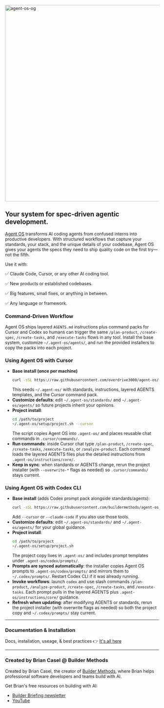 <img width="1280" height="640" alt="agent-os-og" src="https://github.com/user-attachments/assets/f70671a2-66e8-4c80-8998-d4318af55d10" />

## Your system for spec-driven agentic development.

[Agent OS](https://buildermethods.com/agent-os) transforms AI coding agents from confused interns into productive developers. With structured workflows that capture your standards, your stack, and the unique details of your codebase, Agent OS gives your agents the specs they need to ship quality code on the first try—not the fifth.

Use it with:

✅ Claude Code, Cursor, or any other AI coding tool.

✅ New products or established codebases.

✅ Big features, small fixes, or anything in between.

✅ Any language or framework.

### Command-Driven Workflow

Agent OS ships layered `AGENTS.md` instructions plus command packs for Cursor and Codex so humans can trigger the same `/plan-product`, `/create-spec`, `/create-tasks`, and `/execute-tasks` flows in any tool. Install the base system, customize `~/.agent-os/agents/`, and run the provided installers to copy the packs into each project.

### Using Agent OS with Cursor

- **Base install (once per machine)**
  ```bash
  curl -sSL https://raw.githubusercontent.com/overdrive3000/agent-os/main/setup/base.sh | bash -s -- --cursor
  ```
  This seeds `~/.agent-os/` with standards, instructions, layered AGENTS templates, and the Cursor command pack.
- **Customize defaults**: edit `~/.agent-os/standards/` and `~/.agent-os/agents/` so future projects inherit your opinions.
- **Project install**:
  ```bash
  cd /path/to/project
  ~/.agent-os/setup/project.sh --cursor
  ```
  The script copies Agent OS into `.agent-os/` and places reusable chat commands in `.cursor/commands/`.
- **Run commands**: inside Cursor chat type `/plan-product`, `/create-spec`, `/create-tasks`, `/execute-tasks`, or `/analyze-product`. Each command loads the layered AGENTS files plus the detailed instructions from `.agent-os/instructions/core/`.
- **Keep in sync**: when standards or AGENTS change, rerun the project installer (with `--overwrite-*` flags as needed) so `.cursor/commands/` stays current.

### Using Agent OS with Codex CLI

- **Base install** (adds Codex prompt pack alongside standards/agents):
  ```bash
  curl -sSL https://raw.githubusercontent.com/buildermethods/agent-os/main/setup/base.sh | bash -s --
  ```
  Add `--cursor` or `--claude-code` if you also use those tools.
- **Customize defaults**: edit `~/.agent-os/standards/` and `~/.agent-os/agents/` for your global guidance.
- **Project install**:
  ```bash
  cd /path/to/project
  ~/.agent-os/setup/project.sh
  ```
  The project copy lives in `.agent-os/` and includes prompt templates under `.agent-os/codex/prompts/`.
- **Prompts are synced automatically**: the installer copies Agent OS prompts to `.agent-os/codex/prompts/` and mirrors them to `~/.codex/prompts/`. Restart Codex CLI if it was already running.
- **Invoke workflows**: launch `codex` and use slash commands `/plan-product`, `/analyze-product`, `/create-spec`, `/create-tasks`, and `/execute-tasks`. Each prompt pulls in the layered AGENTS plus `.agent-os/instructions/core/` guidance.
- **Refresh when updating**: after modifying AGENTS or standards, rerun the project installer (with overwrite flags as needed) so both the project copy and `~/.codex/prompts/` stay current.

---

### Documentation & Installation

Docs, installation, useage, & best practices 👉 [It's all here](https://buildermethods.com/agent-os)

---

### Created by Brian Casel @ Builder Methods

Created by Brian Casel, the creator of [Builder Methods](https://buildermethods.com), where Brian helps professional software developers and teams build with AI.

Get Brian's free resources on building with AI:
- [Builder Briefing newsletter](https://buildermethods.com)
- [YouTube](https://youtube.com/@briancasel)

